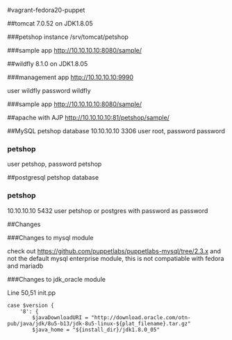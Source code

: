 #vagrant-fedora20-puppet

##tomcat 7.0.52 on JDK1.8.05

###petshop instance
/srv/tomcat/petshop

###sample app
http://10.10.10.10:8080/sample/

##wildfly 8.1.0 on JDK1.8.05

###management app
http://10.10.10.10:9990

user wildfly password wildfly

###sample app
http://10.10.10.10:8080/sample/

##apache with AJP
http://10.10.10.10:81/petshop/sample/

##MySQL petshop database
10.10.10.10 3306 user root, password password 

### petshop
user petshop, password petshop

##postgresql petshop database

### petshop
10.10.10.10 5432 user petshop or postgres with password as password


##Changes

###Changes to mysql module

check out https://github.com/puppetlabs/puppetlabs-mysql/tree/2.3.x and not the default mysql enterprise module, this is not compatiable with fedora and mariadb 

###Changes to jdk_oracle module

Line 50,51 init.pp

    case $version {
        '8': {
            $javaDownloadURI = "http://download.oracle.com/otn-pub/java/jdk/8u5-b13/jdk-8u5-linux-${plat_filename}.tar.gz"
            $java_home = "${install_dir}/jdk1.8.0_05"

